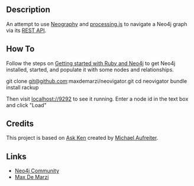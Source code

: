 Description
-----------
An attempt to use [Neography](https://github.com/maxdemarzi/neography) and [processing.js](http://processingjs.org/) to navigate a Neo4j graph via its [REST API](http://components.neo4j.org/neo4j-server/milestone/rest.html).

How To
------

Follow the steps on [Getting started with Ruby and Neo4j](http://maxdemarzi.com/2012/01/04/getting-started-with-ruby-and-neo4j/) 
to get Neo4j installed, started, and populate it with some nodes and relationships.

  git clone git@github.com:maxdemarzi/neovigator.git
  cd neovigator
  bundle install
  rackup
  
Then visit [localhost://9292](localhost://9292) to see it running.
Enter a node id in the text box and click "Load"

Credits
-------
This project is based on [Ask Ken](http://askken.heroku.com) created by [Michael Aufreiter](http://twitter.com/_mql).


Links
-----
* [Neo4j Community](http://neo4j.org)
* [Max De Marzi](http://maxdemarzi.com)
